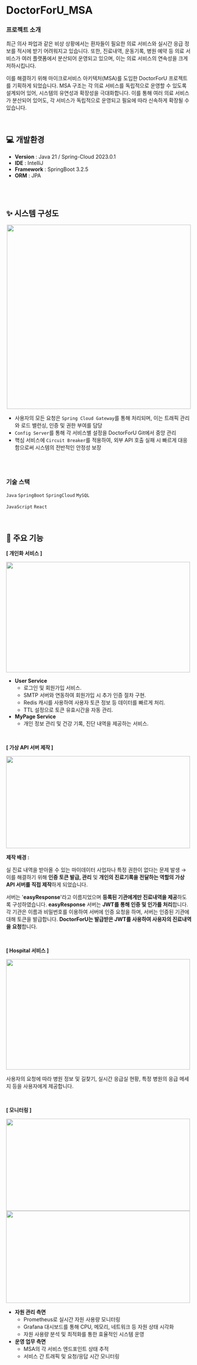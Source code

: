 # DoctorForU_MSA

### 프로젝트 소개

최근 의사 파업과 같은 비상 상황에서는 환자들이 필요한 의료 서비스와 실시간 응급 정보를 적시에 받기 어려워지고 있습니다. 또한, 진료내역, 운동기록, 병원 예약 등 의료 서비스가 여러 플랫폼에서 분산되어 운영되고 있으며, 이는 의료 서비스의 연속성을 크게 저하시킵니다. 

이를 해결하기 위해 마이크로서비스 아키텍처(MSA)를 도입한 DoctorForU 프로젝트를 기획하게 되었습니다. MSA 구조는 각 의료 서비스를 독립적으로 운영할 수 있도록 설계되어 있어, 시스템의 유연성과 확장성을 극대화합니다. 이를 통해 여러 의료 서비스가 분산되어 있어도, 각 서비스가 독립적으로 운영되고 필요에 따라 신속하게 확장될 수 있습니다.

<br>

## 💻 개발환경
- **Version** : Java 21 / Spring-Cloud 2023.0.1
- **IDE** : IntelliJ
- **Framework** : SpringBoot 3.2.5
- **ORM** : JPA

<br>
<br>

## ✨ 시스템 구성도

<p align="center", justify="center">
  <img src="https://github.com/user-attachments/assets/bef86212-e59d-4c36-bad7-719995ca5c50" width="500" height="500">
  </br>
</p>

- 사용자의 모든 요청은 `Spring Cloud Gateway`를 통해 처리되며, 이는 트래픽 관리와 로드 밸런싱, 인증 및 권한 부여를 담당
- `Config Server`를 통해 각 서비스별 설정을 DoctorForU Git에서 중앙 관리
- 핵심 서비스에 `Circuit Breaker`를 적용하여, 외부 API 호출 실패 시 빠르게 대응함으로써 시스템의 전반적인 안정성 보장

<br>
<br>


### 기술 스택

 `Java` `SpringBoot` `SpringCloud` `MySQL`

 `JavaScript` `React`

 <br>

## 📌 주요 기능

**[ 개인화 서비스 ]**

<p>
  <img src="https://github.com/user-attachments/assets/e3a044c6-8811-4c54-bcfe-2499363a3da4" width="500" height="300">
  <br/>
</p>

- **User Service**
    - 로그인 및 회원가입 서비스.
    - SMTP 서버와 연동하여 회원가입 시 추가 인증 절차 구현.
    - Redis 캐시를 사용하여 사용자 토큰 정보 등 데이터를 빠르게 처리.
    - TTL 설정으로 토큰 유효시간을 자동 관리.
- **MyPage Service**
    - 개인 정보 관리 및 건강 기록, 진단 내역을 제공하는 서비스.

<p>
  <br/>
</p>


**[ 가상 API 서버 제작 ]**

<p>
  <img src="https://github.com/user-attachments/assets/6efbba3b-04aa-47bd-b7c9-687ad244acda" width="500" height="250">
  <br/>
</p>


**제작 배경 :** 

실 진료 내역을 받아올 수 있는 마이데이터 사업자나 특정 권한이 없다는 문제 발생 → 이를 해결하기 위해 **인증 토큰 발급, 관리** 및 **개인의 진료기록을 전달하는 역할의 가상 API 서버를 직접 제작**하게 되었습니다.

서버는 '**easyResponse**'라고 이름지었으며 **등록된 기관에게만 진료내역을 제공**하도록 구성하였습니다. **easyResponse** 서버는 **JWT를 통해 인증 및 인가를 처리**합니다. 각 기관은 이름과 비밀번호를 이용하여 서버에 인증 요청을 하며, 서버는 인증된 기관에 대해 토큰을 발급합니다. **DoctorForU는 발급받은 JWT를 사용하여 사용자의 진료내역을 요청**합니다.

<p>
  <br/>
</p>




**[ Hospital 서비스 ]**

<p>
  <img src="https://github.com/user-attachments/assets/d05c485e-0f39-472d-b0f0-d0d71129a398" width="500" height="300">
  <br/>
</p>


사용자의 요청에 따라 병원 정보 및 길찾기, 실시간 응급실 현황, 특정 병원의 응급 메세지 등을 사용자에게 제공합니다. 

<p>
  <br/>
</p>



**[ 모니터링 ]**


<p>
  <img src="https://github.com/user-attachments/assets/dfb346f5-7d17-45d1-92d4-a192626efbe1" width="500" height="250">
  <img src="https://github.com/user-attachments/assets/9147929b-b5d8-4ffb-bd46-586ed80cc741" width="500" height="250">
</p>

- **자원 관리 측면**
    - Prometheus로 실시간 자원 사용량 모니터링
    - Grafana 대시보드를 통해 CPU, 메모리, 네트워크 등 자원 상태 시각화
    - 자원 사용량 분석 및 최적화를 통한 효율적인 시스템 운영
- **운영 업무 측면**
    - MSA의 각 서비스 엔드포인트 상태 추적
    - 서비스 간 트래픽 및 요청/응답 시간 모니터링
